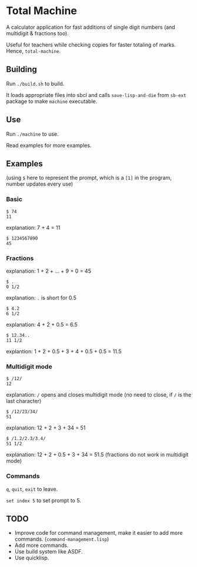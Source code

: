 # Total Machine

A calculator application for fast additions of single digit numbers (and multidigit & fractions too).

Useful for teachers while checking copies for faster totaling of marks. Hence, `total-machine`.

## Building

Run `./build.sh` to build.

It loads appropriate files into sbcl and calls `save-lisp-and-die` from `sb-ext` package to make `machine` executable.

## Use

Run `./machine` to use.

Read examples for more examples.

## Examples

(using `$` here to represent the prompt, which is a `[1]` in the program, number updates every use)

### Basic

```
$ 74
11
```

explanation: 7 + 4 = 11

```
$ 1234567890
45
```

### Fractions

explanation: 1 + 2 + ... + 9 + 0 = 45

```
$ .
0 1/2
```

explanation: `.` is short for 0.5

```
$ 4.2
6 1/2
```

explanation: 4 + 2 + 0.5 = 6.5

```
$ 12.34..
11 1/2
```

explantion: 1 + 2 + 0.5 + 3 + 4 + 0.5 + 0.5 = 11.5

### Multidigit mode

```
$ /12/
12
```

explanation: `/` opens and closes multidigit mode (no need to close, if `/` is the last character)

```
$ /12/23/34/
51
```

explanation: 12 + 2 + 3 + 34 = 51

```
$ /1.2/2.3/3.4/
51 1/2
```

explanation: 12 + 2 + 0.5 + 3 + 34 = 51.5 (fractions do not work in multidigit mode)

### Commands

`q`, `quit`, `exit` to leave.

`set index 5` to set prompt to 5.

## TODO

 - Improve code for command management, make it easier to add more commands. (`command-management.lisp`)
 - Add more commands.
 - Use build system like ASDF.
 - Use quicklisp.
